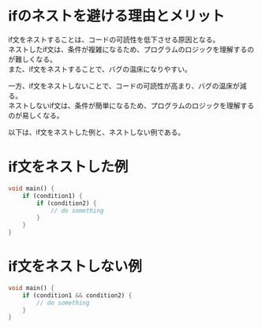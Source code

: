 # ifのネストを避ける理由とメリット

if文をネストすることは、コードの可読性を低下させる原因となる。  
ネストしたif文は、条件が複雑になるため、プログラムのロジックを理解するのが難しくなる。  
また、if文をネストすることで、バグの温床になりやすい。

一方、if文をネストしないことで、コードの可読性が高まり、バグの温床が減る。  
ネストしないif文は、条件が簡単になるため、プログラムのロジックを理解するのが易しくなる。

以下は、if文をネストした例と、ネストしない例である。

# if文をネストした例
```dart
void main() {
    if (condition1) {
        if (condition2) {
            // do something
        }
    }
}
```

# if文をネストしない例
```dart
void main() {
    if (condition1 && condition2) {
        // do something
    }
}
```